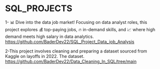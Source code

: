 # SQL_PROJECTS

1- 📊 Dive into the data job market! Focusing on data analyst roles, this project explores 💰 top-paying jobs,
🔥 in-demand skills, and 📈 where high demand meets high salary in data analytics.
https://github.com/BaderDev22/SQL_Project_Data_job_Analysis

2-This project involves cleaning and preparing a dataset sourced from Kaggle on layoffs in 2022. The dataset.
https://github.com/BaderDev22/Data_Cleaning_In_SQL/tree/main 

